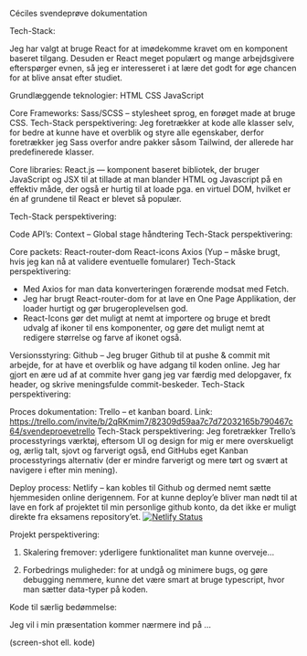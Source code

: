 Céciles svendeprøve dokumentation


Tech-Stack:

Jeg har valgt at bruge React for at imødekomme kravet om en komponent baseret tilgang. Desuden er React meget populært og mange arbejdsgivere efterspørger evnen, så jeg er interesseret i at lære det godt for øge chancen for at blive ansat efter studiet. 


Grundlæggende teknologier:
HTML
CSS
JavaScript


Core Frameworks:
Sass/SCSS – stylesheet sprog, en forøget made at bruge CSS. 
Tech-Stack perspektivering: 
Jeg foretrækker at kode alle klasser selv, for bedre at kunne have et overblik og styre alle egenskaber, derfor foretrækker jeg Sass overfor andre pakker såsom Tailwind, der allerede har predefinerede klasser.


Core libraries:
React.js — komponent baseret bibliotek, der bruger JavaScript og JSX til at tillade at man blander HTML og Javascript på en effektiv måde, der også er hurtig til at loade pga. en virtuel DOM, hvilket er én af grundene til React er blevet så populær. 

Tech-Stack perspektivering:


Code API’s:
Context – Global stage håndtering
Tech-Stack perspektivering:


Core packets:
React-router-dom 
React-icons 
Axios 
(Yup – måske brugt, hvis jeg kan nå at validere eventuelle fomularer)
Tech-Stack perspektivering:
-	Med Axios for man data konverteringen forærende modsat med Fetch.
-	Jeg har brugt React-router-dom for at lave en One Page Applikation, der loader hurtigt og gør brugeroplevelsen god.
-	React-Icons gør det muligt at nemt at importere og bruge et bredt udvalg af ikoner til ens komponenter, og gøre det muligt nemt at redigere størrelse og farve af ikonet også.

Versionsstyring:
Github – Jeg bruger Github til at pushe & commit mit arbejde, for at have et overblik og have adgang til koden online. Jeg har gjort en ære ud af at commite hver gang jeg var færdig med delopgaver, fx header, og skrive meningsfulde commit-beskeder. 
Tech-Stack perspektivering:

Proces dokumentation:
Trello – et kanban board. Link: https://trello.com/invite/b/2qRKmim7/82309d59aa7c7d72032165b790467c64/svendeproevetrello
Tech-Stack perspektivering:
Jeg foretrækker Trello’s processtyrings værktøj, eftersom UI og design for mig er mere overskueligt og, ærlig talt, sjovt og farverigt også, end GitHubs eget Kanban processtyrings alternativ (der er mindre farverigt og mere tørt og svært at navigere i efter min mening). 

Deploy process:
Netlify – kan kobles til Github og dermed nemt sætte hjemmesiden online derigennem. For at kunne deploy’e bliver man nødt til at lave en fork af projektet til min personlige github konto, da det ikke er muligt direkte fra eksamens repository’et. 
[![Netlify Status](https://api.netlify.com/api/v1/badges/3304d1ae-ee79-4bf8-9733-cb5c7d9a3226/deploy-status)](https://app.netlify.com/sites/landrup-dans-netlify/deploys)


Projekt perspektivering:
1.	Skalering fremover: yderligere funktionalitet man kunne overveje…

2.	Forbedrings muligheder: for at undgå og minimere bugs, og gøre debugging nemmere, kunne det være smart at bruge typescript, hvor man sætter data-typer på koden. 




Kode til særlig bedømmelse: 

Jeg vil i min præsentation kommer nærmere ind på … 

(screen-shot ell. kode)

